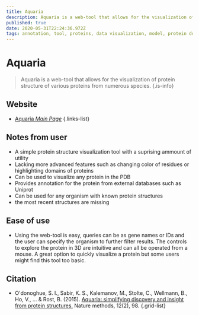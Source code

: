 ```yaml
---
title: Aquaria
description: Aquaria is a web-tool that allows for the visualization of protein structure of various proteins from numerous species.
published: true
date: 2020-05-31T22:24:36.972Z
tags: annotation, tool, proteins, data visualization, model, protein domain, modeling
---
```


# Aquaria

> Aquaria is a web-tool that allows for the visualization of protein structure of various proteins from numerous species.
{.is-info}

## Website

- [Aquaria *Main Page*](http://aquaria.ws/)
{.links-list}

## Notes from user

- A simple protein structure visualization tool with a suprising ammount of utility
- Lacking more advanced features such as changing color of residues or highlighting domains of proteins
- Can be used to visualize any protein in the PDB
- Provides annotation for the protein from external databases such as Uniprot
- Can be used for any organism with known protein structures
- the most recent structures are missing

## Ease of use

- Using the web-tool is easy, queries can be as gene names or IDs and the user can specify the organism to further filter results. The controls to explore the protein in 3D are intuitive and can all be operated from a mouse. A great option to quickly visualize a protein but some users might find this tool too basic. 

## Citation

- O'donoghue, S. I., Sabir, K. S., Kalemanov, M., Stolte, C., Wellmann, B., Ho, V., ... & Rost, B. (2015). [Aquaria: simplifying discovery and insight from protein structures.](https://www.nature.com/articles/nmeth.3258) Nature methods, 12(2), 98.
{.grid-list}